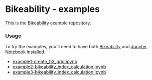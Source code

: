 # Bikeability - examples
This is the [Bikeability](https://github.com/DLR-VF/bikeability) example repository.

### Usage
To try the examples, you'll need to have both [Bikeability](https://bikeability.readthedocs.io/en/latest/installation.html) and [Jupyter Notebook](https://jupyter.org/install) installed.
- [example1-create_h3_grid.ipynb](notebooks/example1-create_h3_grid.ipynb)
- [example2-bikeability_index_calculation.ipynb](notebooks/example2-bikeability_index_calculation.ipynb)
- [example3-bikeability_index_calculation.ipynb](notebooks/example3-bikeability_index_calculation.ipynb)
